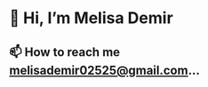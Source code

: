 #                                                                            👋 Hi, I’m Melisa Demir

##                                                                📫 How to reach me melisademir02525@gmail.com...

<!---
melisadmr/melisadmr is a ✨ special ✨ repository because its `README.md` (this file) appears on your GitHub profile.
You can click the Preview link to take a look at your changes.
--->
